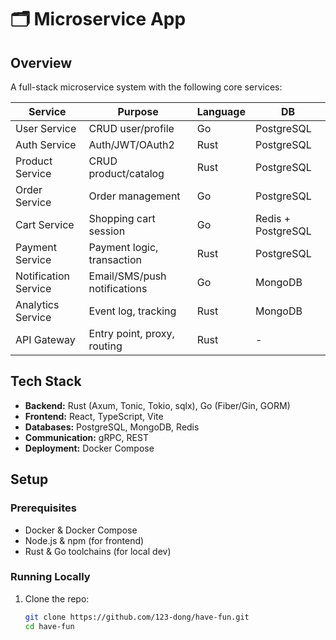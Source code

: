 # 🗂 Microservice App

## Overview

A full-stack microservice system with the following core services:

| Service              | Purpose                      | Language | DB                 |
| -------------------- | ---------------------------- | -------- | ------------------ |
| User Service         | CRUD user/profile            | Go       | PostgreSQL         |
| Auth Service         | Auth/JWT/OAuth2              | Rust     | PostgreSQL         |
| Product Service      | CRUD product/catalog         | Rust     | PostgreSQL         |
| Order Service        | Order management             | Go       | PostgreSQL         |
| Cart Service         | Shopping cart session        | Go       | Redis + PostgreSQL |
| Payment Service      | Payment logic, transaction   | Rust     | PostgreSQL         |
| Notification Service | Email/SMS/push notifications | Go       | MongoDB            |
| Analytics Service    | Event log, tracking          | Rust     | MongoDB            |
| API Gateway          | Entry point, proxy, routing  | Rust     | -                  |

## Tech Stack

- **Backend:** Rust (Axum, Tonic, Tokio, sqlx), Go (Fiber/Gin, GORM)
- **Frontend:** React, TypeScript, Vite
- **Databases:** PostgreSQL, MongoDB, Redis
- **Communication:** gRPC, REST
- **Deployment:** Docker Compose

## Setup

### Prerequisites

- Docker & Docker Compose
- Node.js & npm (for frontend)
- Rust & Go toolchains (for local dev)

### Running Locally

1. Clone the repo:
   ```sh
   git clone https://github.com/123-dong/have-fun.git
   cd have-fun
   ```
